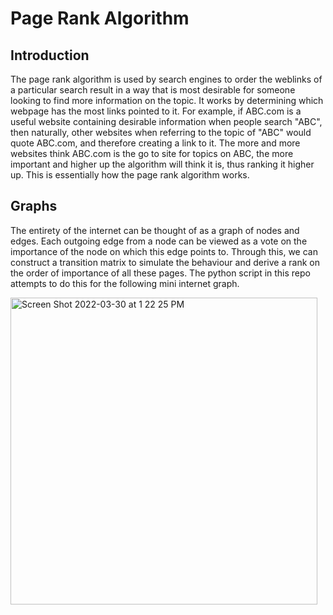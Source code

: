 # Page Rank Algorithm

## Introduction
The page rank algorithm is used by search engines to order the weblinks of a particular search result in a way that is most desirable for someone looking to find more information on the topic. It works by determining which webpage has the most links pointed to it. For example, if ABC.com is a useful website containing desirable information when people search "ABC", then naturally, other websites when referring to the topic of "ABC" would quote ABC.com, and therefore creating a link to it. The more and more websites think ABC.com is the go to site for topics on ABC, the more important and higher up the algorithm will think it is, thus ranking it higher up. This is essentially how the page rank algorithm works. 

## Graphs
The entirety of the internet can be thought of as a graph of nodes and edges. Each outgoing edge from a node can be viewed as a vote on the importance of the node on which this edge points to. Through this, we can construct a transition matrix to simulate the behaviour and derive a rank on the order of importance of all these pages. The python script in this repo attempts to do this for the following mini internet graph. 

<img width="491" alt="Screen Shot 2022-03-30 at 1 22 25 PM" src="https://user-images.githubusercontent.com/76069770/160894535-36777111-a60e-4d16-bc33-b0d05fb2115c.png">

